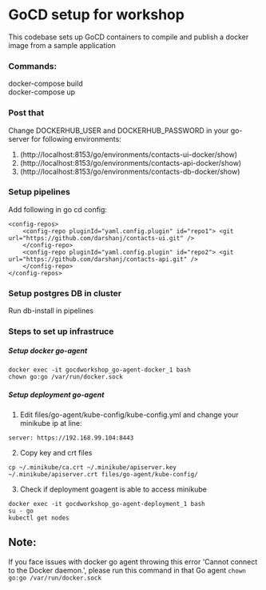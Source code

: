 # GoCD setup for workshop

This codebase sets up GoCD containers to compile and publish a
docker image from a sample application

### Commands:

 docker-compose build <br/>
 docker-compose up <br/>

### Post that

Change DOCKERHUB_USER and DOCKERHUB_PASSWORD in your go-server for following environments:

 1. (http://localhost:8153/go/environments/contacts-ui-docker/show)
 2. (http://localhost:8153/go/environments/contacts-api-docker/show)
 3. (http://localhost:8153/go/environments/contacts-db-docker/show)


### Setup pipelines
Add following in go cd config:
```
<config-repos> 
	<config-repo pluginId="yaml.config.plugin" id="repo1"> <git url="https://github.com/darshanj/contacts-ui.git" /> 
	</config-repo> 
	<config-repo pluginId="yaml.config.plugin" id="repo2"> <git url="https://github.com/darshanj/contacts-api.git" /> 
	</config-repo> 
</config-repos>
```

### Setup postgres DB in cluster
Run db-install in pipelines

### Steps to set up infrastruce

##### Setup docker go-agent

```docker exec -it gocdworkshop_go-agent-docker_1 bash``` <br />
```chown go:go /var/run/docker.sock```

##### Setup deployment go-agent
1. Edit files/go-agent/kube-config/kube-config.yml and change your minikube ip
at line: 

```server: https://192.168.99.104:8443```

2. Copy key and crt files

```cp ~/.minikube/ca.crt ~/.minikube/apiserver.key ~/.minikube/apiserver.crt files/go-agent/kube-config/```

3. Check if deployment goagent is able to access minikube

```docker exec -it gocdworkshop_go-agent-deployment_1 bash``` <br />
```su - go``` <br />
```kubectl get nodes``` <br />

## Note: 
If you face issues with docker go agent throwing this error 'Cannot connect to the Docker daemon.',
please run this command in that Go agent ```chown go:go /var/run/docker.sock```
